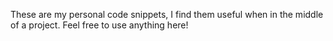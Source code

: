 These are my personal code snippets, I find them useful when in the middle of a project. Feel free to use anything here!
